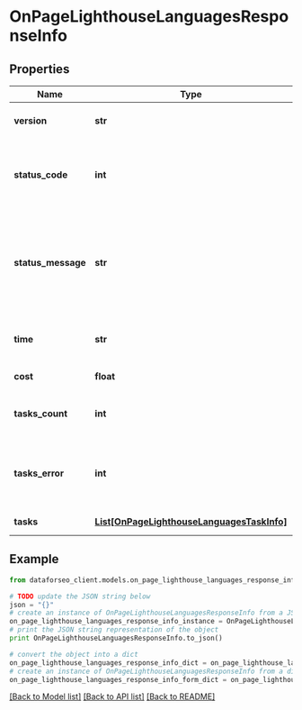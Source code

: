 # OnPageLighthouseLanguagesResponseInfo


## Properties

Name | Type | Description | Notes
------------ | ------------- | ------------- | -------------
**version** | **str** | the current version of the API | [optional] 
**status_code** | **int** | general status code you can find the full list of the response codes here | [optional] 
**status_message** | **str** | general informational message you can find the full list of general informational messages here | [optional] 
**time** | **str** | total execution time, seconds | [optional] 
**cost** | **float** | total tasks cost, USD | [optional] 
**tasks_count** | **int** | the number of tasks in the tasks array | [optional] 
**tasks_error** | **int** | the number of tasks in the tasks array returned with an error | [optional] 
**tasks** | [**List[OnPageLighthouseLanguagesTaskInfo]**](OnPageLighthouseLanguagesTaskInfo.md) | array of tasks | [optional] 

## Example

```python
from dataforseo_client.models.on_page_lighthouse_languages_response_info import OnPageLighthouseLanguagesResponseInfo

# TODO update the JSON string below
json = "{}"
# create an instance of OnPageLighthouseLanguagesResponseInfo from a JSON string
on_page_lighthouse_languages_response_info_instance = OnPageLighthouseLanguagesResponseInfo.from_json(json)
# print the JSON string representation of the object
print OnPageLighthouseLanguagesResponseInfo.to_json()

# convert the object into a dict
on_page_lighthouse_languages_response_info_dict = on_page_lighthouse_languages_response_info_instance.to_dict()
# create an instance of OnPageLighthouseLanguagesResponseInfo from a dict
on_page_lighthouse_languages_response_info_form_dict = on_page_lighthouse_languages_response_info.from_dict(on_page_lighthouse_languages_response_info_dict)
```
[[Back to Model list]](../README.md#documentation-for-models) [[Back to API list]](../README.md#documentation-for-api-endpoints) [[Back to README]](../README.md)


